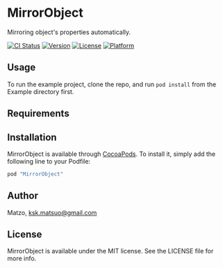 # MirrorObject
Mirroring object's properties automatically.

[![CI Status](http://img.shields.io/travis/Matzo/MirrorObject.svg?style=flat)](https://travis-ci.org/Matzo/MirrorObject)
[![Version](https://img.shields.io/cocoapods/v/MirrorObject.svg?style=flat)](http://cocoapods.org/pods/MirrorObject)
[![License](https://img.shields.io/cocoapods/l/MirrorObject.svg?style=flat)](http://cocoapods.org/pods/MirrorObject)
[![Platform](https://img.shields.io/cocoapods/p/MirrorObject.svg?style=flat)](http://cocoapods.org/pods/MirrorObject)

## Usage

To run the example project, clone the repo, and run `pod install` from the Example directory first.

## Requirements

## Installation

MirrorObject is available through [CocoaPods](http://cocoapods.org). To install
it, simply add the following line to your Podfile:

```ruby
pod "MirrorObject"
```

## Author

Matzo, ksk.matsuo@gmail.com

## License

MirrorObject is available under the MIT license. See the LICENSE file for more info.
